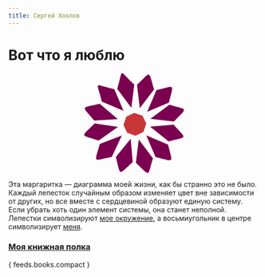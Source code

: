 ```yaml
---
title: Сергей Хохлов
---
```

# Вот что я люблю

<div style="text-align:center">
<svg
    xmlns="http://www.w3.org/2000/svg"
    xmlns:xlink="http://www.w3.org/1999/xlink"
    id="Bellis"
    width="200"
    height="200">
    <g>
    <a xlink:href="/around-me">
    <path
        fill="#7b0050"
        d="M 35.23236,56.946347 78.829446,75.553465 60.328837,31.922981 60.168219,32.083131 C 16.870057,22.693081 25.318463,13.753092 35.23236,56.946347 Z"
        class="c-home__imagelink c-home__imagelink_around"/>
    <path
        fill="#7b0050"
        d="m 144.8432,34.050558 -18.66148,43.470078 43.75796,-18.446712 -0.16061,-0.16015 c 9.78749,-39.988211 13.03705,-33.527922 -24.93561,-24.86296 z"
        class="c-home__imagelink c-home__imagelink_around"/>
    <path
        fill="#7b0050"
        d="m 170.80321,63.152604 -38.12734,28.23149 47.13634,5.614216 c 28.36407,-29.678841 28.1473,-22.504449 -9.009,-33.845706 z"
        class="c-home__imagelink c-home__imagelink_around"/>
    <path
        fill="#7b0050"
        d="m 179.39142,103.19902 -47.30413,3.97053 36.94958,29.69573 c 39.95023,-10.2218 35.81868,-4.28826 10.35455,-33.66626 z"
        class="c-home__imagelink c-home__imagelink_around"/>
    <path
        fill="#7b0050"
        d="m 168.12106,143.3421 -43.59709,-18.60712 18.50061,43.63048 0.16062,-0.16015 c 40.10515,9.75901 33.62578,12.99891 24.93586,-24.86321 z"
        class="c-home__imagelink c-home__imagelink_around"/>
    <path
        fill="#7b0050"
        d="m 55.24584,167.87803 20.171633,-42.79421 -44.376966,16.91276 0.154903,0.1658 c -11.181179,39.62331 -14.202636,33.05384 24.050172,25.71555 z"
        class="c-home__imagelink c-home__imagelink_around"/>
    <path
        fill="#7b0050"
        d="m 29.039357,135.09619 38.739814,-27.27506 -46.96558,-7.15083 0.05302,0.22021 c -29.3514979,28.9459 -28.7242919,21.74553 8.173046,34.20522 z"
        class="c-home__imagelink c-home__imagelink_around"/>
    <path
        fill="#7b0050"
        d="M 20.005232,94.947626 67.354245,92.286218 31.325628,61.406512 31.253868,61.621071 C -9.0214504,70.659973 -4.6627867,64.885145 20.006007,94.947164 Z"
        class="c-home__imagelink c-home__imagelink_around"/>
    <path
        fill="#7b0050"
        d="m 105.81583,23.317664 5.63722,46.949789 28.64521,-37.79057 -0.21941,-0.05852 C 128.30254,-7.0920135 134.35634,-3.1172251 105.81619,23.317818 Z"
        class="c-home__imagelink c-home__imagelink_around"/>
    <path
        fill="#7b0050"
        d="m 66.098077,31.616028 28.425446,37.849291 5.856987,-47.00851 -0.21941,0.05852 C 67.372535,-7.2026809 79.172107,-10.733003 66.098077,31.615925 Z"
        class="c-home__imagelink c-home__imagelink_around"/>
    <path
        fill="#7b0050"
        d="m 137.79233,170.73167 -28.42544,-37.84924 -5.85699,47.00846 0.2194,-0.0585 c 29.83831,28.44569 22.60233,28.02129 34.06303,-9.1006 z"
        class="c-home__imagelink c-home__imagelink_around"/>
    <path
        fill="#7b0050"
        d="m 97.203503,178.59383 -3.990479,-47.11727 -29.950478,36.77074 0.217245,0.0662 c 10.186339,39.88904 4.275359,35.70606 33.723393,10.28021 z"
        class="c-home__imagelink c-home__imagelink_around"/>
    <title>Вокруг меня</title>
    </a>
    </g>
    <g
        id="center">
        <a xlink:href="/who-i-am">
        <path
            fill="#c83737"
            class="c-home__imagelink c-home__imagelink_whoiam"
            d="m 84.347739,87.36799 15.744021,-7.704855 16.58086,5.68455 7.70486,15.744025 -5.68455,16.58086 -15.74403,7.70485 -16.580856,-5.68455 -7.704855,-15.74402 z">
            <title>Я</title>
        </path>
        </a>
    </g>
</svg>
</div>

Эта маргаритка&nbsp;&mdash; диаграмма моей жизни, как&nbsp;бы странно это не&nbsp;было. Каждый лепесток случайным образом изменяет цвет вне зависимости от&nbsp;других, но&nbsp;все вместе с&nbsp;сердцевиной образуют единую систему. Если убрать хоть один элемент системы, она станет неполной. Лепестки символизируют [мое окружение](/around-me), а&nbsp;восьмиугольник в&nbsp;центре символизирует [меня](/who-i-am).

<h3 class=""><a class="link link_home" href="/bookshelf">Моя книжная полка</a></h3>
{ feeds.books.compact }

<style>
.c-home__imagelink {
    cursor: pointer
}
</style>
<script src="https://cdnjs.cloudflare.com/ajax/libs/d3/3.5.6/d3.min.js"></script>
<script>
    var svg = d3.select('#Bellis').selectAll('path');
    var dataset = [
        [138, 0, 40],
        [138, 0, 40],
        [138, 0, 40],
        [138, 0, 40],
        [138, 0, 40],
        [138, 0, 40],
        [138, 0, 40],
        [138, 0, 40],
        [138, 0, 40],
        [138, 0, 40],
        [138, 0, 40],
        [138, 0, 40]
    ];

    setInterval(function () {
        var numValues = dataset.length;
        dataset = [];
        for (var i = 0; i < numValues; i++) {
            var newNumber = [];
            for (var j = 0; j < 3; j++) {
                newNumber.push(Math.floor(Math.random() * 255));
            }
            dataset.push(newNumber);
        }
        svg
            .data(dataset)
            .transition()
            .ease('sine')
            .duration(500)
            .attr('fill', function (d) {
                return 'rgb(' + d[0] + ', ' + d[1] + ', ' + d[2] + ')';
            });
    }, 500);
</script>
